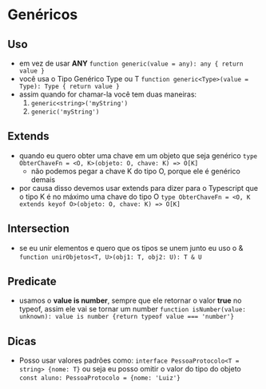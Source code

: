 # Genéricos
## Uso
- em vez de usar **ANY**
`function generic(value = any): any { return value }`
- você usa o Tipo Genérico Type ou T
`function generic<Type>(value = Type): Type { return value }`
- assim quando for chamar-la você tem duas maneiras:
  1. `generic<string>('myString')`
  2. `generic('myString')`
## Extends
- quando eu quero obter uma chave em um objeto que seja genérico
  `type ObterChaveFn = <O, K>(objeto: O, chave: K) => O[K]`
  - não podemos pegar a chave K do tipo O, porque ele é genérico demais
- por causa disso devemos usar extends para dizer para o Typescript que o tipo K é no máximo uma chave do tipo O
  `type ObterChaveFn = <O, K extends keyof O>(objeto: O, chave: K) => O[K]`

## Intersection
- se eu unir elementos e quero que os tipos se unem junto eu uso o &
  `function unirObjetos<T, U>(obj1: T, obj2: U): T & U`

##  Predicate
- usamos o **value is number**, sempre que ele retornar o valor **true** no typeof, assim ele vai se tornar um number
  `function isNumber(value: unknown): value is number {return typeof value === 'number'}`

## Dicas
- Posso usar valores padrões como:
  `interface PessoaProtocolo<T = string> {nome: T}`
  ou seja eu posso omitir o valor do tipo do objeto
  `const aluno: PessoaProtocolo = {nome: 'Luiz'}`
